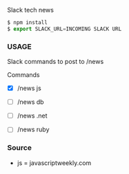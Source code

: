 Slack tech news

```js
$ npm install
$ export SLACK_URL=INCOMING SLACK URL
```

### USAGE
Slack commands to post to /news

Commands
- [x] /news js
- [ ] /news db
- [ ] /news .net
- [ ] /news ruby


### Source
- js = javascriptweekly.com